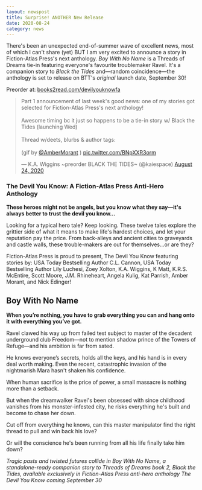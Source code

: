 ```yaml
---
layout: newspost
title: Surprise! ANOTHER New Release
date: 2020-08-24
category: news
---
```


There's been an unexpected end-of-summer wave of excellent news, most of which I can't share (yet) BUT I am very excited to announce a story in Fiction-Atlas Press's next anthology. *Boy With No Name* is a Threads of Dreams tie-in featuring everyone's favourite troublemaker Ravel. It's a companion story to *Black the Tides* and—random coincidence—the anthology is set to release on BTT's *original* launch date, September 30!

Preorder at: [books2read.com/devilyouknowfa](https://books2read.com/devilyouknowfa)

<blockquote class="twitter-tweet" data-theme="dark"><p lang="en" dir="ltr">Part 1 announcement of last week&#39;s good news: one of my stories got selected for Fiction-Atlas Press&#39;s next anthology!<br><br>Awesome timing bc it just so happens to be a tie-in story w/ Black the Tides (launching Wed)<br><br>Thread w/deets, blurbs &amp; author tags:<br><br>(gif by <a href="https://twitter.com/AmberMorant?ref_src=twsrc%5Etfw">@AmberMorant</a> ) <a href="https://t.co/BNpXXR3orm">pic.twitter.com/BNpXXR3orm</a></p>&mdash; K.A. Wiggins ~preorder BLACK THE TIDES~ (@kaiespace) <a href="https://twitter.com/kaiespace/status/1298004403476025344?ref_src=twsrc%5Etfw">August 24, 2020</a></blockquote> <script async src="https://platform.twitter.com/widgets.js" charset="utf-8"></script>

### The Devil You Know: A Fiction-Atlas Press Anti-Hero Anthology

**These heroes might not be angels, but you know what they say—it's always better to trust the devil you know...**

Looking for a typical hero tale? Keep looking. These twelve tales explore the grittier side of what it means to make life's hardest choices, and let your reputation pay the price. From back-alleys and ancient cities to graveyards and castle walls, these trouble-makers are out for themselves...or are they?

Fiction-Atlas Press is proud to present, The Devil You Know featuring stories by: USA Today Bestselling Author C.L. Cannon, USA Today Bestselling Author Lily Luchesi, Zoey Xolton, K.A. Wiggins, K Matt, K.R.S. McEntire, Scott Moore, J.M. Rhineheart, Angela Kulig, Kat Parrish, Amber Morant, and Nick Edinger!

## Boy With No Name

**When you’re nothing, you have to grab everything you can and hang onto it with everything you’ve got.**

Ravel clawed his way up from failed test subject to master of the decadent underground club Freedom—not to mention shadow prince of the Towers of Refuge—and his ambition is far from sated.

He knows everyone’s secrets, holds all the keys, and his hand is in every deal worth making. Even the recent, catastrophic invasion of the nightmarish Mara hasn't shaken his confidence.

When human sacrifice is the price of power, a small massacre is nothing more than a setback.

But when the dreamwalker Ravel's been obsessed with since childhood vanishes from his monster-infested city, he risks everything he's built and become to chase her down.

Cut off from everything he knows, can this master manipulator find the right thread to pull and win back his love?

Or will the conscience he's been running from all his life finally take him down?

*Tragic pasts and twisted futures collide in Boy With No Name, a standalone-ready companion story to Threads of Dreams book 2, Black the Tides, available exclusively in Fiction-Atlas Press anti-hero anthology The Devil You Know coming September 30*
